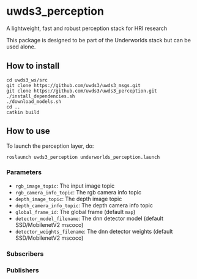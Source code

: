 # uwds3_perception
A lightweight, fast and robust perception stack for HRI research

This package is designed to be part of the Underworlds stack but can be used alone.

## How to install

```
cd uwds3_ws/src
git clone https://github.com/uwds3/uwds3_msgs.git
git clone https://github.com/uwds3/uwds3_perception.git
./install_dependencies.sh
./download_models.sh
cd ..
catkin build
```

## How to use

To launch the perception layer, do:

```
roslaunch uwds3_perception underworlds_perception.launch
```

### Parameters

* `rgb_image_topic`: The input image topic
* `rgb_camera_info_topic`: The rgb camera info topic
* `depth_image_topic`: The depth image topic
* `depth_camera_info_topic`: The depth camera info topic
* `global_frame_id`: The global frame (default `map`)
* `detector_model_filename`: The dnn detector model (default SSD/MobilenetV2 mscoco)
* `detector_weights_filename`: The dnn detector weights (default SSD/MobilenetV2 mscoco)

### Subscribers



### Publishers
